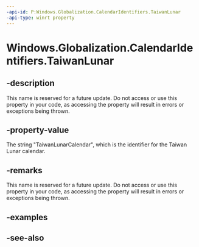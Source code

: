 ```yaml
---
-api-id: P:Windows.Globalization.CalendarIdentifiers.TaiwanLunar
-api-type: winrt property
---
```


<!-- Property syntax
public string TaiwanLunar { get; }
-->

# Windows.Globalization.CalendarIdentifiers.TaiwanLunar

## -description
This name is reserved for a future update. Do not access or use this property in your code, as accessing the property will result in errors or exceptions being thrown.


<!--Gets the identifier for the Taiwan lunisolar calendar.-->

## -property-value
The string "TaiwanLunarCalendar", which is the identifier for the Taiwan Lunar calendar.

## -remarks
<!--Use https://msdn.microsoft.com/library/system.globalization.taiwanlunisolarcalendar(v=vs.110).aspx ?-->
This name is reserved for a future update. Do not access or use this property in your code, as accessing the property will result in errors or exceptions being thrown.

## -examples

## -see-also
